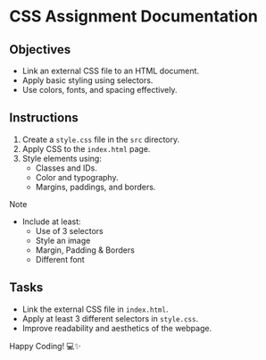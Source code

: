 # CSS Assignment Documentation

## Objectives
- Link an external CSS file to an HTML document.
- Apply basic styling using selectors.
- Use colors, fonts, and spacing effectively.

## Instructions
1. Create a `style.css` file in the `src` directory.
2. Apply CSS to the `index.html` page.
3. Style elements using:
   - Classes and IDs.
   - Color and typography.
   - Margins, paddings, and borders.

>[!NOTE]
> - Include at least:
>   - Use of 3 selectors
>   - Style an image
>   - Margin, Padding & Borders
>   - Different font

## Tasks
- Link the external CSS file in `index.html`.
- Apply at least 3 different selectors in `style.css`.
- Improve readability and aesthetics of the webpage.

Happy Coding! 💻✨